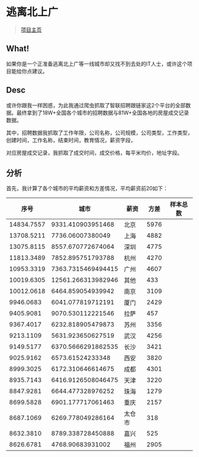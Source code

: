 # 逃离北上广

>[项目主页](https://jiangwei1995910.github.io/getAwayBSG/)

## What!

如果你是一个正准备逃离北上广等一线城市却又找不到去处的IT人士，或许这个项目能给你点建议。

## Desc

或许你跟我一样困惑，为此我通过爬虫抓取了智联招聘跟链家这2个平台的全部数据。最终拿到了18W+全国各个城市的招聘数据与81W+全国各地的房屋成交记录数据。

其中，招聘数据我抓取了工作年限，公司名称，公司规模，公司类型，工作类型，创建时间，工作名称，结束时间，教育情况，薪资字段，

对应房屋成交记录，我抓取了成交时间，成交价格，每平米均价，地址字段。

## 分析

首先，我计算了各个城市的平均薪资和方差情况，平均薪资前20如下：

| 序号  | 城市|  薪资| 方差| 样本总数|
| ---------- | -----------| -----------| -----------| -----------|
|14834.7557|9331.410903951468|北京|5976|
|13708.5211|7736.06007380049|上海|4882|
|13075.8115|8557.670772674064|深圳|4775|
|11813.3489|7852.895751793788|杭州|4270|
|10953.3319|7363.7315469494415|广州|4607|
|10019.6305|12561.266313982946|其他|433|
|10012.0618|6464.859054939942|南京|3109|
|9946.0683|6041.077819712191|厦门|2429|
|9405.9081|9070.530112221546|拉萨|457|
|9367.4017|6232.818905479873|苏州|3356|
|9213.1109|5631.923650627519|武汉|4256|
|9149.5177|6370.5666291862535|长沙|3421|
|9025.9162|6573.61524233348|西安|3820|
|8999.3025|6172.310646614675|成都|4301|
|8935.7143|6416.9126508046475|天津|3220|
|8847.9281|6644.477328976252|珠海|1279|
|8699.5828|6901.177717061463|重庆|2157|
|8687.1069|6269.778049286164|太仓市|318|
|8632.3810|8789.338728450888|嘉兴|525|
|8626.6781|4768.90683931002|福州|2905|
